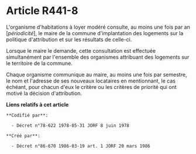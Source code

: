 # Article R441-8

L'organisme d'habitations à loyer modéré consulte, au moins une fois par an [*périodicité*], le maire de la commune
d'implantation des logements sur la politique d'attribution et sur les résultats de celle-ci.

Lorsque le maire le demande, cette consultation est effectuée simultanément par l'ensemble des organismes attribuant des
logements sur le territoire de la commune.

Chaque organisme communique au maire, au moins une fois par semestre, le nom et l'adresse de ses nouveaux locataires en
mentionnant, le cas échéant, pour chacun d'eux le critère ou les critères de priorité qui ont motivé la décision
d'attribution.

**Liens relatifs à cet article**

	**Codifié par**:

	  - Décret n°78-622 1978-05-31 JORF 8 juin 1978

	**Créé par**:

	  - Décret n°86-670 1986-03-19 art. 1 JORF 20 mars 1986
